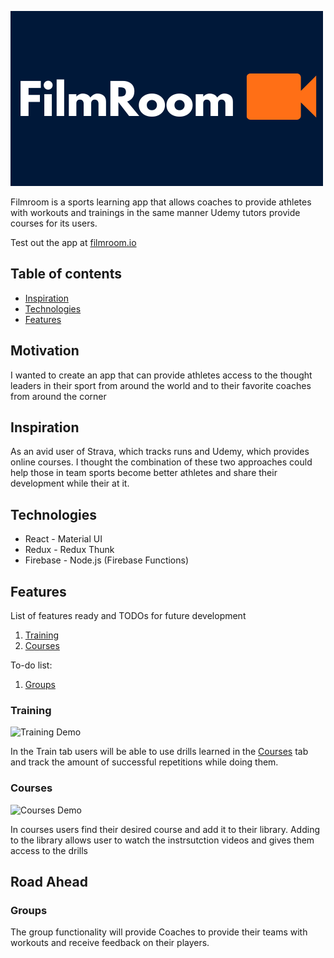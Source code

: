 ![App logo](./src/images/Filmroom-Logo2.png)


 Filmroom is a sports learning app that allows coaches to provide athletes with workouts and trainings in the same manner Udemy tutors provide courses for its users.

 Test out the app at [filmroom.io](https://filmroom.io/)
 

## Table of contents
* [Inspiration](#inspiration)
* [Technologies](#technologies)
* [Features](#features)



## Motivation

I wanted to create an app that can provide athletes access to the thought leaders in their sport from around the world and to their favorite coaches from around the corner 

## Inspiration
As an avid user of Strava, which tracks runs and Udemy, which provides online courses. I thought the combination of these two approaches could help those in team sports become better athletes and share their development while their at it. 


## Technologies
* React - Material UI
* Redux - Redux Thunk
* Firebase - Node.js (Firebase Functions)



## Features
List of features ready and TODOs for future development
1. [Training](#training)
1. [Courses](#courses)



To-do list:
1. [Groups](#groups)

### Training
![Training Demo](./src/images/Training_Demo.gif)

In the Train tab users will be able to use drills learned in the [Courses](#courses) tab and track the amount of successful repetitions while doing them.


### Courses
![Courses Demo](./src/images/Courses_Demo.gif)

In courses users find their desired course and add it to their library. Adding to the library allows user to watch the instrsutction videos and gives them access to the drills

## Road Ahead


### Groups

The group functionality will provide Coaches to provide their teams with workouts and receive feedback on their players.
 






